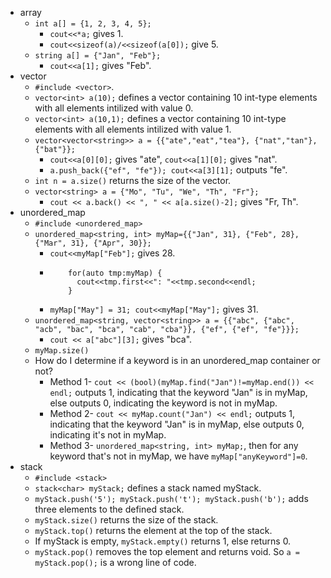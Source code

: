 + array
  + `int a[] = {1, 2, 3, 4, 5};`
    + `cout<<*a;` gives 1.
    + `cout<<sizeof(a)/<<sizeof(a[0]);` give 5.
  + `string a[] = {"Jan", "Feb"};`
    + `cout<<a[1];` gives "Feb".
+ vector
  + `#include <vector>`.
  + `vector<int> a(10);` defines a vector containing 10 int-type elements with all elements intilized with value 0.
  + `vector<int> a(10,1);` defines a vector containing 10 int-type elements with all elements intilized with value 1.
  + `vector<vector<string>> a = {{"ate","eat","tea"}, {"nat","tan"}, {"bat"}};`
    + `cout<<a[0][0];` gives "ate", `cout<<a[1][0];` gives "nat".
    + `a.push_back({"ef", "fe"}); cout<<a[3][1];` outputs "fe".
  + `int n = a.size()` returns the size of the vector.
  + `vector<string> a = {"Mo", "Tu", "We", "Th", "Fr"};`
    + `cout << a.back() << ", " << a[a.size()-2];` gives "Fr, Th".
+ unordered_map
  + `#include <unordered_map>`
  + `unordered_map<string, int> myMap={{"Jan", 31}, {"Feb", 28}, {"Mar", 31}, {"Apr", 30}};`
    + `cout<<myMap["Feb"];` gives 28.
    + 
      ```
          for(auto tmp:myMap) {
            cout<<tmp.first<<": "<<tmp.second<<endl;
          }
      ```
    + `myMap["May"] = 31; cout<<myMap["May"];` gives 31.
  + `unordered_map<string, vector<string>> a = {{"abc", {"abc", "acb", "bac", "bca", "cab", "cba"}}, {"ef", {"ef", "fe"}}};`
    + `cout << a["abc"][3];` gives "bca".
  + `myMap.size()`
  + How do I determine if a keyword is in an unordered_map container or not?
    + Method 1- `cout << (bool)(myMap.find("Jan")!=myMap.end()) << endl;` outputs 1, indicating that the keyword "Jan" is in myMap, else outputs 0, indicating the keyword is not in myMap.
    + Method 2- `cout << myMap.count("Jan") << endl;` outputs 1, indicating that the keyword "Jan" is in myMap, else outputs 0, indicating it's not in myMap.
    + Method 3- `unordered_map<string, int> myMap;`, then for any keyword that's not in myMap, we have `myMap["anyKeyword"]=0`.
+ stack
  + `#include <stack>`
  + `stack<char> myStack;` defines a stack named myStack.
  + `myStack.push('5'); myStack.push('t'); myStack.push('b');` adds three elements to the defined stack.
  + `myStack.size()` returns the size of the stack.
  + `myStack.top()` returns the element at the top of the stack.
  + If myStack is empty, `myStack.empty()` returns 1, else returns 0.
  + `myStack.pop()` removes the top element and returns void. So `a = myStack.pop();` is a wrong line of code.
